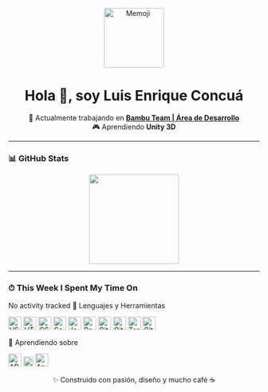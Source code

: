 <p align="center">
  <img alt="Memoji" width="120px" src="http://www.bambu.team/wp-content/uploads/2025/06/memoji.png" />
</p>

<h1 align="center">Hola 👋, soy Luis Enrique Concuá</h1>

<p align="center">
  🔭 Actualmente trabajando en <strong><a href="https://www.instagram.com/bambu.team/?hl=en" target="_blank">Bambu Team | Área de Desarrollo</a></strong><br>
  🎮 Aprendiendo <strong>Unity 3D</strong> 
</p>

---

### 📊 GitHub Stats

<p align="center">
  <img height="180em" src="https://github-readme-stats.vercel.app/api/top-langs/?username=BambuTeam&layout=compact&theme=dark" />
</p>

---

### ⏱ This Week I Spent My Time On



No activity tracked
🧰 Lenguajes y Herramientas
<p> <img alt="VS Code" width="26px" src="https://cdn.jsdelivr.net/gh/devicons/devicon/icons/vscode/vscode-original.svg" /> <img alt="HTML5" width="26px" src="https://cdn.jsdelivr.net/gh/devicons/devicon/icons/html5/html5-original.svg" /> <img alt="CSS3" width="26px" src="https://cdn.jsdelivr.net/gh/devicons/devicon/icons/css3/css3-original.svg" /> <img alt="Sass" width="26px" src="https://cdn.jsdelivr.net/gh/devicons/devicon/icons/sass/sass-original.svg" /> <img alt="JavaScript" width="26px" src="https://cdn.jsdelivr.net/gh/devicons/devicon/icons/javascript/javascript-original.svg" /> <img alt="React" width="26px" src="https://cdn.jsdelivr.net/gh/devicons/devicon/icons/react/react-original.svg" /> <img alt="Git" width="26px" src="https://cdn.jsdelivr.net/gh/devicons/devicon/icons/git/git-original.svg" /> <img alt="GitHub" width="26px" src="https://cdn.jsdelivr.net/gh/devicons/devicon/icons/github/github-original.svg" /> <img alt="Terminal" width="26px" src="https://cdn.jsdelivr.net/gh/devicons/devicon/icons/bash/bash-original.svg" /> <img alt="GitKraken" width="26px" src="https://cdn.svgporn.com/logos/gitkraken.svg" /> </p>


🚀 Aprendiendo sobre
<p> <img alt="ARKit" width="26px" src="https://developer.apple.com/assets/elements/icons/arkit/arkit-96x96_2x.png" /> <img alt="ARCore" width="20px" src="https://arvr.google.com/static/images/arcore/arcore_logo_icon.svg" /> <img alt="Android Studio" width="26px" src="https://cdn.jsdelivr.net/gh/devicons/devicon/icons/androidstudio/androidstudio-original.svg" /> </p>

<p align="center">✨ Construido con pasión, diseño y mucho café ☕</p> 
